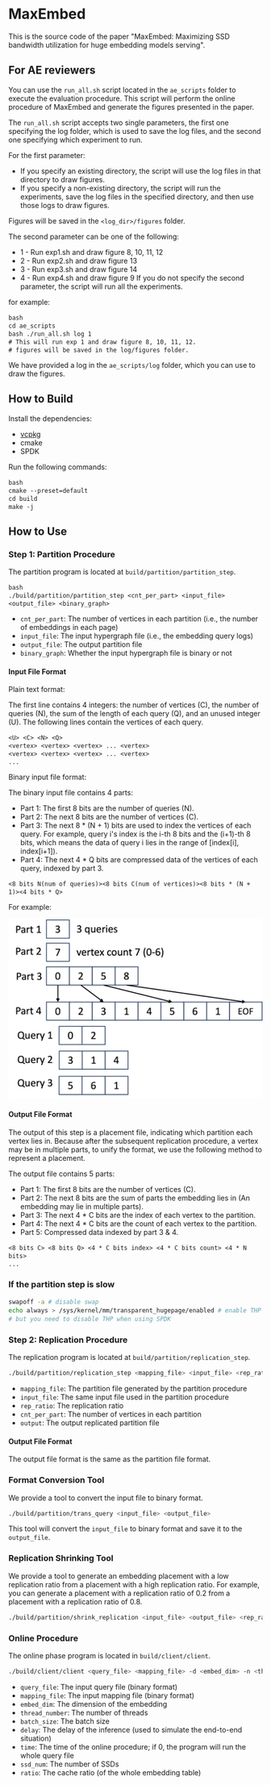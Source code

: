 # MaxEmbed

This is the source code of the paper "MaxEmbed: Maximizing SSD bandwidth utilization for huge embedding models serving".

## For AE reviewers

You can use the `run_all.sh` script located in the `ae_scripts` folder to execute the evaluation procedure. This script will perform the online procedure of MaxEmbed and generate the figures presented in the paper.

The `run_all.sh` script accepts two single parameters, the first one specifying the log folder, which is used to save the log files, and the second one specifying which experiment to run. 

For the first parameter:
- If you specify an existing directory, the script will use the log files in that directory to draw figures.
- If you specify a non-existing directory, the script will run the experiments, save the log files in the specified directory, and then use those logs to draw figures.

Figures will be saved in the `<log_dir>/figures` folder.

The second parameter can be one of the following:
- 1 - Run exp1.sh and draw figure 8, 10, 11, 12 
- 2 - Run exp2.sh and draw figure 13
- 3 - Run exp3.sh and draw figure 14
- 4 - Run exp4.sh and draw figure 9
If you do not specify the second parameter, the script will run all the experiments.

for example:
```
bash
cd ae_scripts
bash ./run_all.sh log 1
# This will run exp 1 and draw figure 8, 10, 11, 12. 
# figures will be saved in the log/figures folder.
```

We have provided a log in the `ae_scripts/log` folder, which you can use to draw the figures.

## How to Build

Install the dependencies:

- [vcpkg](https://github.com/microsoft/vcpkg)
- cmake
- SPDK

Run the following commands:

```
bash
cmake --preset=default
cd build
make -j
```

## How to Use


### Step 1: Partition Procedure

The partition program is located at `build/partition/partition_step`.

```
bash
./build/partition/partition_step <cnt_per_part> <input_file> <output_file> <binary_graph>
```

- `cnt_per_part`: The number of vertices in each partition (i.e., the number of embeddings in each page)
- `input_file`: The input hypergraph file (i.e., the embedding query logs)
- `output_file`: The output partition file
- `binary_graph`: Whether the input hypergraph file is binary or not

#### Input File Format

Plain text format:

The first line contains 4 integers: the number of vertices (C), the number of queries (N), the sum of the length of each query (Q), and an unused integer (U). The following lines contain the vertices of each query.

```
<U> <C> <N> <Q>
<vertex> <vertex> <vertex> ... <vertex>
<vertex> <vertex> <vertex> ... <vertex>
...
```

Binary input file format:

The binary input file contains 4 parts:

- Part 1: The first 8 bits are the number of queries (N).
- Part 2: The next 8 bits are the number of vertices (C).
- Part 3: The next 8 * (N + 1) bits are used to index the vertices of each query. For example, query i's index is the i-th 8 bits and the (i+1)-th 8 bits, which means the data of query i lies in the range of [index[i], index[i+1]).
- Part 4: The next 4 * Q bits are compressed data of the vertices of each query, indexed by part 3.

```
<8 bits N(num of queries)><8 bits C(num of vertices)><8 bits * (N + 1)><4 bits * Q>
```
For example:

![./readme_fig/example1.png](./readme_fig/example1.png)

#### Output File Format

The output of this step is a placement file, indicating which partition each vertex lies in. Because after the subsequent replication procedure, a vertex may be in multiple parts, to unify the format, we use the following method to represent a placement.

The output file contains 5 parts:

- Part 1: The first 8 bits are the number of vertices (C).
- Part 2: The next 8 bits are the sum of parts the embedding lies in (An embedding may lie in multiple parts).
- Part 3: The next 4 * C bits are the index of each vertex to the partition.
- Part 4: The next 4 * C bits are the count of each vertex to the partition.
- Part 5: Compressed data indexed by part 3 & 4.

```
<8 bits C> <8 bits Q> <4 * C bits index> <4 * C bits count> <4 * N bits>
...
```

### If the partition step is slow
```bash
swapoff -a # disable swap
echo always > /sys/kernel/mm/transparent_hugepage/enabled # enable THP
# but you need to disable THP when using SPDK
```

### Step 2: Replication Procedure

The replication program is located at `build/partition/replication_step`.

```bash
./build/partition/replication_step <mapping_file> <input_file> <rep_ratio> <cnt_per_part> <output>
```

- `mapping_file`: The partition file generated by the partition procedure
- `input_file`: The same input file used in the partition procedure
- `rep_ratio`: The replication ratio
- `cnt_per_part`: The number of vertices in each partition
- `output`: The output replicated partition file

#### Output File Format

The output file format is the same as the partition file format.

### Format Conversion Tool

We provide a tool to convert the input file to binary format.

```bash
./build/partition/trans_query <input_file> <output_file>
```

This tool will convert the `input_file` to binary format and save it to the `output_file`.

### Replication Shrinking Tool

We provide a tool to generate an embedding placement with a low replication ratio from a placement with a high replication ratio. For example, you can generate a placement with a replication ratio of 0.2 from a placement with a replication ratio of 0.8.

```bash
./build/partition/shrink_replication <input_file> <output_file> <rep_ratio>
```

### Online Procedure

The online phase program is located in `build/client/client`.

```bash
./build/client/client <query_file> <mapping_file> -d <embed_dim> -n <thread_number> -b <batch_size> --delay <delay> -t <time> -s <ssd_num> -c <ratio>
```

- `query_file`: The input query file (binary format)
- `mapping_file`: The input mapping file (binary format)
- `embed_dim`: The dimension of the embedding
- `thread_number`: The number of threads
- `batch_size`: The batch size
- `delay`: The delay of the inference (used to simulate the end-to-end situation)
- `time`: The time of the online procedure; if 0, the program will run the whole query file
- `ssd_num`: The number of SSDs
- `ratio`: The cache ratio (of the whole embedding table)
